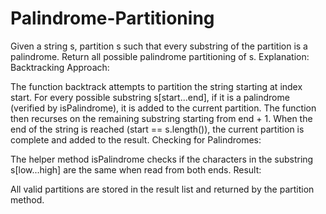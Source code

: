 # Palindrome-Partitioning
Given a string s, partition s such that every substring of the partition is a palindrome. Return all possible palindrome partitioning of s.
Explanation:
Backtracking Approach:

The function backtrack attempts to partition the string starting at index start.
For every possible substring s[start...end], if it is a palindrome (verified by isPalindrome), it is added to the current partition.
The function then recurses on the remaining substring starting from end + 1.
When the end of the string is reached (start == s.length()), the current partition is complete and added to the result.
Checking for Palindromes:

The helper method isPalindrome checks if the characters in the substring s[low...high] are the same when read from both ends.
Result:

All valid partitions are stored in the result list and returned by the partition method.
